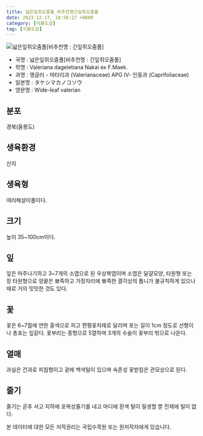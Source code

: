 ```yaml
---
title: 넓은잎쥐오줌풀_비추천명긴잎쥐오줌풀
date: 2023-12-17, 18:56:27 +0800
category: [식물도감]
tag: [식물도감]
---
```




![넓은잎쥐오줌풀[비추천명 : 긴잎쥐오줌풀]](http://www.nature.go.kr/fileUpload/plants/basic/Valerianaceae/Valeriana/16415/16415_1_th2.jpg)
- 국명 : 넓은잎쥐오줌풀[비추천명 : 긴잎쥐오줌풀]
- 학명 : Valeriana dageletiana Nakai ex F.Maek.
- 과명 : 앵글러 - 마타리과 (Valerianaceae) APG Ⅳ- 인동과 (Caprifoliaceae)
- 일본명 : タケシマカノコソウ
- 영문명 : Wide-leaf valerian


## 분포
경북(울릉도)
## 생육환경
산지
## 생육형
여러해살이풀이다.
## 크기
높이 35~100cm이다.
## 잎
잎은 마주나기하고 3~7개의 소엽으로 된 우상복엽이며 소엽은 달걀모양, 타원형 또는 장 타원형으로 양끝은 뾰족하고 가장자리에 뾰족한 결각상의 톱니가 불규칙하게 있으나 때로 거의 밋밋한 것도 있다.
## 꽃
꽃은 6~7월에 연한 홍색으로 피고 편평꽃차례로 달리며 포는 길이 1cm 정도로 선형이나 총포는 잎같다. 꽃부리는 종형으로 5열하며 3개의 수술이 꽃부리 밖으로 나온다.
## 열매
과실은 건과로 피침형이고 겉에 백색털이 있으며 숙존성 꽃받침은 관모상으로 된다.
## 줄기
줄기는 곧추 서고 지하에 포복성줄기를 내고 마디에 흰색 털이 밀생할 뿐 전체에 털이 없다.






본 데이터에 대한 모든 저작권리는 국립수목원 또는 원저작자에게 있습니다.
